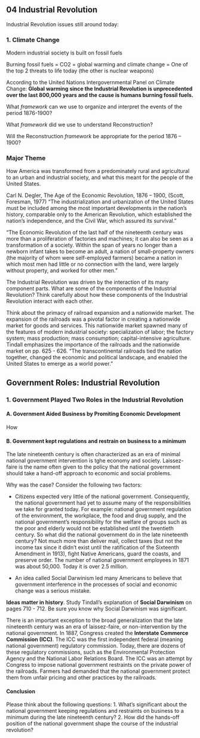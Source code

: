 ## 04 Industrial Revolution

Industrial Revolution issues still around today:

### 1. Climate Change
Modern industrial society is built on fossil fuels

Burning fossil fuels = CO2 = global warming and climate change = One of the top 2 threats to life today (the other is nuclear weapons)

According to the United Nations Intergovernmental Panel on Climate Change: **Global warming since the Industrial Revolution is unprecedented over the last
800,000 years and the cause is humans burning fossil fuels.**


What _framework_ can we use to organize and interpret the events of the period 1876-1900?

What _framework_ did we use to understand Reconstruction?

Will the Reconstruction _framework_ be appropriate for the period 1876 – 1900?

### Major Theme
How America was transformed from a predominately rural and agricultural to an urban and industrial society, and what this meant for the people of the United States.

Carl N. Degler, The Age of the Economic Revolution, 1876 – 1900, (Scott, Foresman, 1977)
“The industrialization and urbanization of the United States must be included among the most important developments in the nation’s history, comparable only to the American Revolution, which established the nation’s independence, and the Civil War, which assured its survival.”

“The Economic Revolution of the last half of the nineteenth century was more than a proliferation of factories and machines; it can also be seen as a transformation of a society. Within the span of years no longer than a newborn infant takes to become an adult, a nation of small-property owners (the majority of whom were self-employed farmers) became a nation in which most men had little or no connection with the land, were largely without property, and worked for other men.”

The Industrial Revolution was driven by the interaction of its many component parts. What are some of the components of the Industrial Revolution? Think carefully about how these components of the Industrial Revolution interact with each other.

Think about the primacy of railroad expansion and a nationwide market.
The expansion of the railroads was a pivotal factor in creating a nationwide market for goods and services. This nationwide market spawned many of the features of modern industrial society: specialization of labor; the factory system; mass production; mass consumption; capital-intensive agriculture.
Tindall emphasizes the importance of the railroads and the nationwide market on
pp. 625 - 626.
“The transcontinental railroads tied the nation together, changed the economic and political landscape, and enabled the United States to emerge as a world power.”

## Government Roles: Industrial Revolution

### 1. Government Played Two Roles in the Industrial Revolution

#### A. Government Aided Business by Promiting Economic Development
How

#### B. Government kept regulations and restrain on business to a minimum

The late nineteenth century is often characterized as an era of minimal national government intervention is tghe economy and society. Laissez-faire is the name often given to the policy that the national government should take a hand-off approach to economic and social problems.

Why was the case? Consider the following two factors:
+ Citizens expected very little of the national government. Consequently, the national government had yet to assume many of the responsibilities we take for granted today. For example: national government regulation of the environment, the workplace, the food and drug supply, and the national government’s responsibility for the welfare of groups such as the poor and elderly would not be established until the twentieth century.
So what did the national government do in the late nineteenth century?
Not much more than deliver mail, collect taxes (but not the income tax since it didn’t exist until the ratification of the Sixteenth Amendment in 1913), fight Native Americans, guard the coasts, and preserve order.
The number of national government employees in 1871 was about 50,000. Today it is over 2.5 million.

+ An idea called Social Darwinism led many Americans to believe that government interference in the processes of social and economic change was a serious mistake.

**Ideas matter in history**. Study Tindall’s explanation of **Social Darwinism** on pages 710 - 712. Be sure you know why Social Darwinism was significant.


There is an important exception to the broad generalization that the late nineteenth century was an era of laissez-faire, or non-intervention by the national government.
In 1887, Congress created the **Interstate Commerce Commission (ICC)**.
The ICC was the first independent federal (meaning national government) regulatory commission. Today, there are dozens of these regulatory commissions, such as the Environmental Protection Agency and the National Labor Relations Board.
The ICC was an attempt by Congress to impose national government restraints on the private power of the railroads. Farmers had demanded that the national government protect them from unfair pricing and other practices by the railroads.

#### Conclusion
Please think about the following questions:
1\. What’s significant about the national government keeping regulations and restraints on business to a minimum during the late nineteenth century?
2\. How did the hands-off position of the national government shape the course of the industrial revolution?
